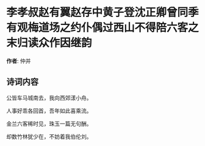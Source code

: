 # 李孝叔赵有翼赵存中黄子登沈正卿曾同季有观梅道场之约仆偶过西山不得陪六客之末归读众作因继韵

**作者**: 仲并

## 诗词内容

公皆车马城南去，我向西郊漾小舟。

人事好乖各回首，吾年如此喜乘流。

金兰六客稀时见，珠玉一篇无句酬。

却数竹林犹少在，不妨着我伯伦刘。

